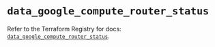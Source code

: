 # `data_google_compute_router_status`

Refer to the Terraform Registry for docs: [`data_google_compute_router_status`](https://registry.terraform.io/providers/hashicorp/google-beta/5.40.0/docs/data-sources/google_compute_router_status).
